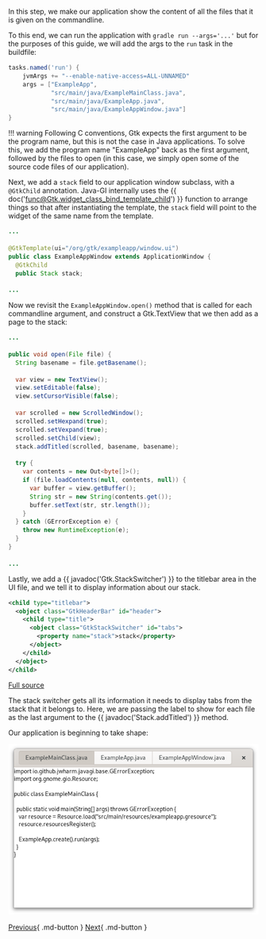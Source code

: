 In this step, we make our application show the content of all the files that it is given on the commandline.

To this end, we can run the application with `gradle run --args='...'` but for the purposes of this guide, we will add the args to the `run` task in the buildfile:

```groovy
tasks.named('run') {
    jvmArgs += "--enable-native-access=ALL-UNNAMED"
    args = ["ExampleApp",
            "src/main/java/ExampleMainClass.java",
            "src/main/java/ExampleApp.java",
            "src/main/java/ExampleAppWindow.java"]
}
```

!!! warning
    Following C conventions, Gtk expects the first argument to be the program name, but this is not the case in Java applications. To solve this, we add the program name "ExampleApp" back as the first argument, followed by the files to open (in this case, we simply open some of the source code files of our application).

Next, we add a `stack` field to our application window subclass, with a `@GtkChild` annotation. Java-GI internally uses the {{ doc('func@Gtk.widget_class_bind_template_child') }} function to arrange things so that after instantiating the template, the `stack` field will point to the widget of the same name from the template.

```java
...

@GtkTemplate(ui="/org/gtk/exampleapp/window.ui")
public class ExampleAppWindow extends ApplicationWindow {
  @GtkChild
  public Stack stack;

...
```

Now we revisit the `ExampleAppWindow.open()` method that is called for each commandline argument, and construct a Gtk.TextView that we then add as a page to the stack:

```java
...

public void open(File file) {
  String basename = file.getBasename();

  var view = new TextView();
  view.setEditable(false);
  view.setCursorVisible(false);
  
  var scrolled = new ScrolledWindow();
  scrolled.setHexpand(true);
  scrolled.setVexpand(true);
  scrolled.setChild(view);
  stack.addTitled(scrolled, basename, basename);

  try {
    var contents = new Out<byte[]>();
    if (file.loadContents(null, contents, null)) {
      var buffer = view.getBuffer();
      String str = new String(contents.get());
      buffer.setText(str, str.length());
    }
  } catch (GErrorException e) {
    throw new RuntimeException(e);
  }
}

...
```

Lastly, we add a {{ javadoc('Gtk.StackSwitcher') }} to the titlebar area in the UI file, and we tell it to display information about our stack.

```xml
<child type="titlebar">
  <object class="GtkHeaderBar" id="header">
    <child type="title">
      <object class="GtkStackSwitcher" id="tabs">
        <property name="stack">stack</property>
      </object>
    </child>
  </object>
</child>
```

[Full source](https://github.com/jwharm/java-gi-examples/tree/main/GettingStarted/example-5-part3)

The stack switcher gets all its information it needs to display tabs from the stack that it belongs to. Here, we are passing the label to show for each file as the last argument to the {{ javadoc('Stack.addTitled') }} method.

Our application is beginning to take shape:

![Application window](img/getting-started-app3.png)

[Previous](getting_started_07.md){ .md-button } [Next](getting_started_09.md){ .md-button }
